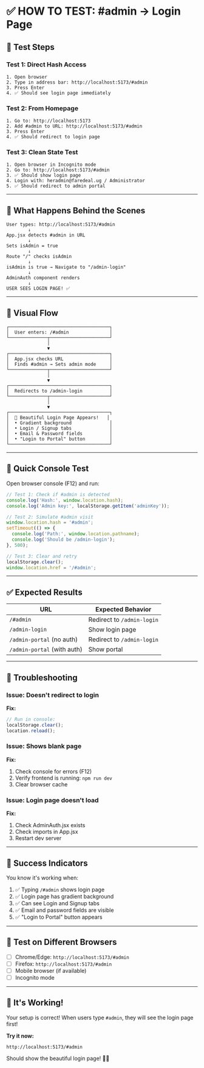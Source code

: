 # ✅ HOW TO TEST: #admin → Login Page

## 🎯 Test Steps

### Test 1: Direct Hash Access
```
1. Open browser
2. Type in address bar: http://localhost:5173/#admin
3. Press Enter
4. ✅ Should see login page immediately
```

### Test 2: From Homepage
```
1. Go to: http://localhost:5173
2. Add #admin to URL: http://localhost:5173/#admin
3. Press Enter
4. ✅ Should redirect to login page
```

### Test 3: Clean State Test
```
1. Open browser in Incognito mode
2. Go to: http://localhost:5173/#admin
3. ✅ Should show login page
4. Login with: heradmin@faredeal.ug / Administrator
5. ✅ Should redirect to admin portal
```

---

## 📍 What Happens Behind the Scenes

```
User types: http://localhost:5173/#admin
        ↓
App.jsx detects #admin in URL
        ↓
Sets isAdmin = true
        ↓
Route "/" checks isAdmin
        ↓
isAdmin is true → Navigate to "/admin-login"
        ↓
AdminAuth component renders
        ↓
USER SEES LOGIN PAGE! ✅
```

---

## 🎨 Visual Flow

```
┌─────────────────────────────────────┐
│  User enters: /#admin               │
└──────────────┬──────────────────────┘
               │
               ▼
┌─────────────────────────────────────┐
│  App.jsx checks URL                 │
│  Finds #admin → Sets admin mode     │
└──────────────┬──────────────────────┘
               │
               ▼
┌─────────────────────────────────────┐
│  Redirects to /admin-login          │
└──────────────┬──────────────────────┘
               │
               ▼
┌─────────────────────────────────────┐
│  🔐 Beautiful Login Page Appears!   │
│  • Gradient background              │
│  • Login / Signup tabs              │
│  • Email & Password fields          │
│  • "Login to Portal" button         │
└─────────────────────────────────────┘
```

---

## 🧪 Quick Console Test

Open browser console (F12) and run:

```javascript
// Test 1: Check if #admin is detected
console.log('Hash:', window.location.hash);
console.log('Admin key:', localStorage.getItem('adminKey'));

// Test 2: Simulate #admin visit
window.location.hash = '#admin';
setTimeout(() => {
  console.log('Path:', window.location.pathname);
  console.log('Should be /admin-login');
}, 500);

// Test 3: Clear and retry
localStorage.clear();
window.location.href = '/#admin';
```

---

## ✅ Expected Results

| URL | Expected Behavior |
|-----|-------------------|
| `/#admin` | Redirect to `/admin-login` |
| `/admin-login` | Show login page |
| `/admin-portal` (no auth) | Redirect to `/admin-login` |
| `/admin-portal` (with auth) | Show portal |

---

## 🐛 Troubleshooting

### Issue: Doesn't redirect to login

**Fix:**
```javascript
// Run in console:
localStorage.clear();
location.reload();
```

### Issue: Shows blank page

**Fix:**
1. Check console for errors (F12)
2. Verify frontend is running: `npm run dev`
3. Clear browser cache

### Issue: Login page doesn't load

**Fix:**
1. Check AdminAuth.jsx exists
2. Check imports in App.jsx
3. Restart dev server

---

## 🎯 Success Indicators

You know it's working when:

1. ✅ Typing `/#admin` shows login page
2. ✅ Login page has gradient background
3. ✅ Can see Login and Signup tabs
4. ✅ Email and password fields are visible
5. ✅ "Login to Portal" button appears

---

## 📱 Test on Different Browsers

- [ ] Chrome/Edge: `http://localhost:5173/#admin`
- [ ] Firefox: `http://localhost:5173/#admin`
- [ ] Mobile browser (if available)
- [ ] Incognito mode

---

## 🎉 It's Working!

Your setup is correct! When users type `#admin`, they will see the login page first!

**Try it now:**
```
http://localhost:5173/#admin
```

Should show the beautiful login page! 🔐✨
